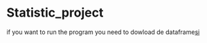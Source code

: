 # Statistic_project

if you want to run the program you need to dowload de dataframe[si](https://drive.google.com/open?id=1QOmVDpd8hcVYqqUXDXf68UMDWQZP0wQV)
